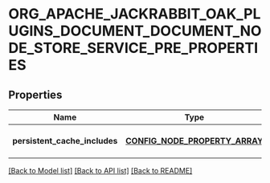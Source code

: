 # ORG_APACHE_JACKRABBIT_OAK_PLUGINS_DOCUMENT_DOCUMENT_NODE_STORE_SERVICE_PRE_PROPERTIES

## Properties
Name | Type | Description | Notes
------------ | ------------- | ------------- | -------------
**persistent_cache_includes** | [**CONFIG_NODE_PROPERTY_ARRAY**](configNodePropertyArray.md) |  | [optional] [default to null]

[[Back to Model list]](../README.md#documentation-for-models) [[Back to API list]](../README.md#documentation-for-api-endpoints) [[Back to README]](../README.md)


